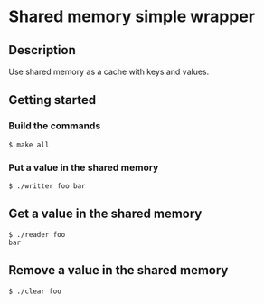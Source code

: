 # Shared memory simple wrapper

## Description

Use shared memory as a cache with keys and values.

## Getting started

### Build the commands

```shell
$ make all
```

### Put a value in the shared memory

```shell
$ ./writter foo bar
```

## Get a value in the shared memory

```shell
$ ./reader foo
bar
```

## Remove a value in the shared memory

```shell
$ ./clear foo
```
